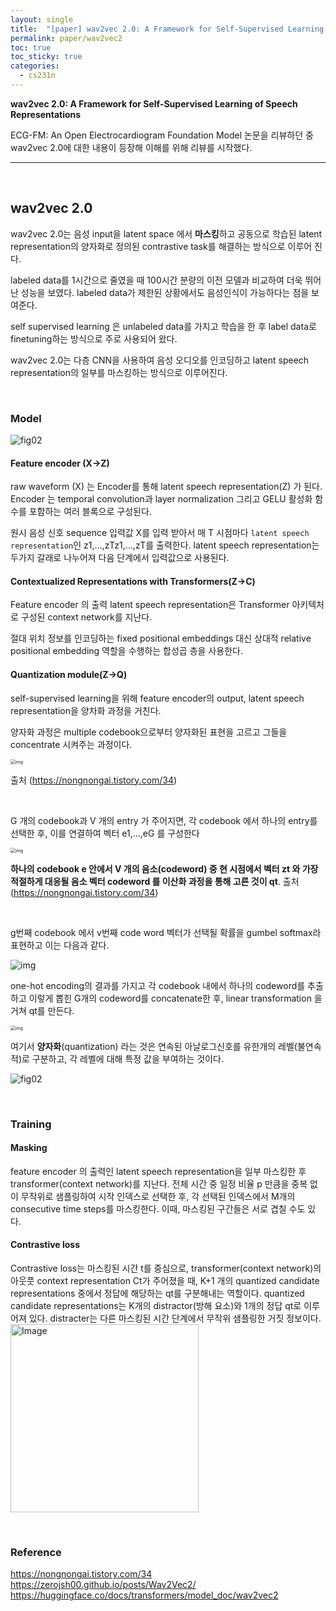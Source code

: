 ```yaml
---
layout: single
title:  "[paper] wav2vec 2.0: A Framework for Self-Supervised Learning of Speech Representations"
permalink: paper/wav2vec2
toc: true
toc_sticky: true
categories: 
  - cs231n
---
```



**wav2vec 2.0: A Framework for Self-Supervised Learning of Speech Representations**

ECG-FM: An Open Electrocardiogram Foundation Model 논문을 리뷰하던 중 wav2vec 2.0에 대한 내용이 등장해 이해를 위해 리뷰를 시작했다.

---

<br>   

## wav2vec 2.0

wav2vec 2.0는 음성 input을 latent space 에서 **마스킹**하고 공동으로 학습된 latent representation의 양자화로 정의된 contrastive task를 해결하는 방식으로 이루어 진다.

labeled data를 1시간으로 줄였을 때 100시간 분량의 이전 모델과 비교하여 더욱 뛰어난 성능을 보였다. labeled data가 제한된 상황에서도 음성인식이 가능하다는 점을 보여준다.

self supervised learning 은 unlabeled data를 가지고 학습을 한 후 label data로 finetuning하는 방식으로 주로 사용되어 왔다. 

wav2vec 2.0는 다층 CNN을 사용하여 음성 오디오를 인코딩하고 latent speech representation의 일부를 마스킹하는 방식으로 이루어진다.


<br>   


### Model

![fig02](https://zerojsh00.github.io/assets/img/2022-07-31-Wav2Vec2/fig02.png)



#### Feature encoder (X->Z)

raw waveform (X) 는 Encoder를 통해 latent speech representation(Z) 가 된다. Encoder 는 temporal convolution과 layer normalization 그리고 GELU 활성화 함수를 포함하는 여러 블록으로 구성된다.

원시 음성 신호 sequence 입력값 X를 입력 받아서 매 T 시점마다 `latent speech representation`인 z1,…,zTz1,…,zT를 출력한다. latent speech representation는 두가지 갈래로 나누어져 다음 단계에서 입력값으로 사용된다. 



#### Contextualized Representations with Transformers(Z->C)

Feature encoder 의 출력 latent speech representation은 Transformer 아키텍처로 구성된 context network를 지난다.

절대 위치 정보를 인코딩하는 fixed positional embeddings 대신 상대적 relative positional embedding 역할을 수행하는 합성곱 층을 사용한다.



#### Quantization module(Z->Q)

self-supervised learning을 위해 feature encoder의 output, latent speech representation을 양차화 과정을 거친다.

양자화 과정은 multiple codebook으로부터 양자화된 표현을 고르고 그들을 concentrate 시켜주는 과정이다.

<img src="https://blog.kakaocdn.net/dn/MVJxn/btrZBrXVXQB/f1hKBAtsfkm9DDYp4pxHG0/img.png" alt="img" style="zoom: 50%;" />

출처 (https://nongnongai.tistory.com/34)

<br>   

G 개의 codebook과 V 개의 entry 가 주어지면, 각 codebook 에서 하나의 entry를 선택한 후, 이를 연결하여 벡터 e1,...,eG 를 구성한다

<img src="https://blog.kakaocdn.net/dn/Lb5tQ/btrZIavSca0/NjJxnfrW4fRpy9Ps53KKV1/img.png" alt="img" style="zoom: 50%;" />

**하나의 codebook e 안에서 V 개의 음소(codeword) 중 현 시점에서 벡터 zt 와 가장 적절하게 대응될 음소 벡터 codeword 를 이산화 과정을 통해 고른 것이 qt**. 
출처 (https://nongnongai.tistory.com/34)

<br>  



g번째 codebook 에서 v번째 code word 벡터가 선택될 확률을 gumbel softmax라 표현하고 이는 다음과 같다.

![img](https://blog.kakaocdn.net/dn/n1MzA/btrZItPqtRK/IxROkwlbl8tQvmihGAgtRk/img.png)



one-hot encoding의 결과를 가지고 각 codebook 내에서 하나의 codeword를 추출하고 이렇게 뽑힌 G개의 codeword를 concatenate한 후, linear transformation 을 거쳐 qt를 만든다.

<img src="https://blog.kakaocdn.net/dn/H7oX6/btrZIswbeFP/5KXub9oQfZLIAmAWKWxwG0/img.png" alt="img" style="zoom:50%;" />



여기서 **양자화**(quantization) 라는 것은 연속된 아날로그신호를 유한개의 레벨(불연속적)로 구분하고, 각 레벨에 대해 특정 값을 부여하는 것이다.

![fig02](https://zerojsh00.github.io/assets/img/2022-07-31-Wav2Vec2/fig02.png)


<br>   


### Training

#### **Masking**

feature encoder 의 출력인 latent speech representation을 일부 마스킹한 후 transformer(context network)를 지난다. 전체 시간 중 일정 비율 p 만큼을 중복 없이 무작위로 샘플링하여 시작 인덱스로 선택한 후, 각 선택된 인덱스에서 M개의 consecutive time steps를 마스킹한다.
이때, 마스킹된 구간들은 서로 겹칠 수도 있다.



#### **Contrastive loss**

Contrastive loss는 마스킹된 시간 t를 중심으로, transformer(context network)의 아웃풋 context representation Ct가 주어졌을 때, K+1 개의 quantized candidate representations 중에서 정답에 해당하는 qt를 구분해내는 역할이다. quantized candidate representations는 K개의 distractor(방해 요소)와 1개의 정답 qt로 이루어져 있다. distracter는 다른 마스킹된 시간 단계에서 무작위 샘플링한 거짓 정보이다.
<img width="301" alt="Image" src="https://github.com/user-attachments/assets/61aa99bf-1640-462a-866e-76fd7453ac4a" />


<br>   

### **Reference**

https://nongnongai.tistory.com/34
https://zerojsh00.github.io/posts/Wav2Vec2/
https://huggingface.co/docs/transformers/model_doc/wav2vec2
